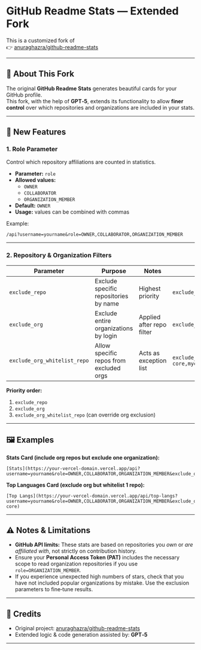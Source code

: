 
# GitHub Readme Stats — Extended Fork

This is a customized fork of  
👉 [anuraghazra/github-readme-stats](https://github.com/anuraghazra/github-readme-stats)

---

## 📖 About This Fork

The original **GitHub Readme Stats** generates beautiful cards for your GitHub profile.  
This fork, with the help of **GPT‑5**, extends its functionality to allow **finer control** over which repositories and organizations are included in your stats.

---

## 🚀 New Features

### 1. Role Parameter
Control which repository affiliations are counted in statistics.

- **Parameter:** `role`
- **Allowed values:**  
  - `OWNER`  
  - `COLLABORATOR`  
  - `ORGANIZATION_MEMBER`
- **Default:** `OWNER`
- **Usage:** values can be combined with commas

Example:  
```
/api?username=yourname&role=OWNER,COLLABORATOR,ORGANIZATION_MEMBER
```

---

### 2. Repository & Organization Filters

| Parameter | Purpose | Notes | Example |
|-----------|---------|-------|---------|
| `exclude_repo` | Exclude specific repositories by name | Highest priority | `exclude_repo=repo1,repo2` |
| `exclude_org` | Exclude entire organizations by login | Applied after repo filter | `exclude_org=myorg1,myorg2` |
| `exclude_org_whitelist_repo` | Allow specific repos from excluded orgs | Acts as exception list | `exclude_org=myorg&exclude_org_whitelist_repo=myorg-core,myorg-utils` |

**Priority order:**  
1. `exclude_repo`  
2. `exclude_org`  
3. `exclude_org_whitelist_repo` (can override org exclusion)

---

## 🖼 Examples

**Stats Card (include org repos but exclude one organization):**
```
[Stats](https://your-vercel-domain.vercel.app/api?username=yourname&role=OWNER,COLLABORATOR,ORGANIZATION_MEMBER&exclude_org=myorg)
```

**Top Languages Card (exclude org but whitelist 1 repo):**
```
[Top Langs](https://your-vercel-domain.vercel.app/api/top-langs?username=yourname&role=OWNER,COLLABORATOR,ORGANIZATION_MEMBER&exclude_org=myorg&exclude_org_whitelist_repo=myorg-core)
```

---

## ⚠️ Notes & Limitations

- **GitHub API limits:** These stats are based on repositories you *own* or *are affiliated with*, not strictly on contribution history.  
- Ensure your **Personal Access Token (PAT)** includes the necessary scope to read organization repositories if you use `role=ORGANIZATION_MEMBER`.  
- If you experience unexpected high numbers of stars, check that you have not included popular organizations by mistake. Use the exclusion parameters to fine‑tune results.  

---

## 🔗 Credits

- Original project: [anuraghazra/github-readme-stats](https://github.com/anuraghazra/github-readme-stats)  
- Extended logic & code generation assisted by: **GPT‑5**

---